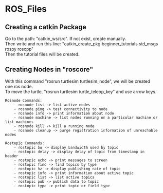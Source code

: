 # ROS_Files

## Creating a catkin Package
Go to the path: "catkin_ws/src". If not exist, create manually.<br>
Then write and run this line: "catkin_create_pkg beginner_tutorials std_msgs rospy roscpp"<br>
Then the tutorial files will be created.<br>

## Creating Nodes in "roscore"
With this command "rosrun turtlesim turtlesim_node", we will be created one ros node.<br>
To move the turtle, "rosrun turtlesim turtle_teleop_key" and use arrow keys.<br>

	Rosnode Commands:
		- rosnode list -> list active nodes
		- rosnode ping -> test connectivity to node
		- rosnode info -> print information about node
		- rosnode machine -> list nodes running on a particular machine or list machines
		- rosnode kill -> kill a running node
		- rosnode cleanup -> purge registration information of unreachable nodes

	Rostopic Commands:
		- rostopic bw -> display bandwidth used by topic
		- rostopic delay -> display delay of topic from timestamp in header
		- rostopic echo -> print messages to screen
		- rostopic find -> find topics by type
		- rostopic hz -> display publishing rate of topic
		- rostopic info -> print information about active topic
		- rostopic list -> list active topics
		- rostopic pub -> publish data to topic
		- rostopic type -> print topic or field type

